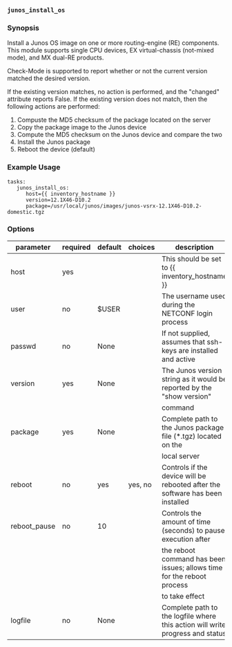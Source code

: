 ### `junos_install_os`

### Synopsis

Install a Junos OS image on one or more routing-engine (RE) components.  This module supports single CPU devices, EX virtual-chassis (not-mixed mode), and MX dual-RE products.

Check-Mode is supported to report whether or not the current version matched the desired version.

If the existing version matches, no action is performed, and the "changed" attribute reports False.
If the existing version does not match, then the following actions are performed:

1.  Compuste the MD5 checksum of the package located on the server
2.  Copy the package image to the Junos device
3.  Compute the MD5 checksum on the Junos device and compare the two
4.  Install the Junos package
5.  Reboot the device (default)

### Example Usage

````
tasks:
   junos_install_os:
      host={{ inventory_hostname }}
      version=12.1X46-D10.2
      package=/usr/local/junos/images/junos-vsrx-12.1X46-D10.2-domestic.tgz
````

### Options

| parameter    	| required 	| default 	| choices 	| description                                                                   	|
|--------------	|----------	|---------	|---------	|-------------------------------------------------------------------------------	|
| host         	| yes      	|         	|         	| This should be set to {{ inventory_hostname }}                                	|
| user         	| no       	| $USER   	|         	| The username used during the NETCONF login process                            	|
| passwd       	| no       	| None    	|         	| If not supplied, assumes that ssh-keys are installed and active               	|
| version      	| yes      	| None    	|         	| The Junos version string as it would be reported by the "show version"        	|
|              	|          	|         	|         	| command                                                                       	|
| package      	| yes      	| None    	|         	| Complete path to the Junos package file (*.tgz) located on the                	|
|              	|          	|         	|         	| local server                                                                  	|
| reboot       	| no       	| yes     	| yes, no 	| Controls if the device will be rebooted after the software has been installed 	|
| reboot_pause 	| no       	| 10      	|         	| Controls the amount of time (seconds) to pause execution after                	|
|              	|          	|         	|         	| the reboot command has been issues; allows time for the reboot process        	|
|              	|          	|         	|         	| to take effect                                                                	|
| logfile      	| no       	| None    	|         	| Complete path to the logfile where this action will write progress and status 	|
